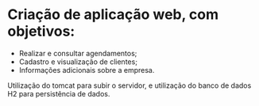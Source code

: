 # Criação de aplicação web, com objetivos:
- Realizar e consultar agendamentos;
- Cadastro e visualização de clientes;
- Informações adicionais sobre a empresa.

Utilização do tomcat para subir o servidor, e utilização do banco de dados H2 para persistência de dados.
